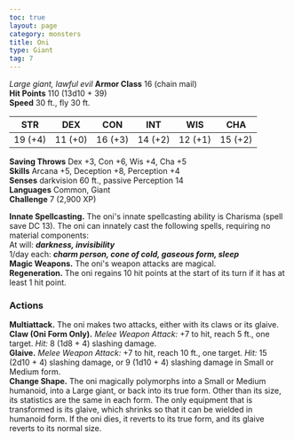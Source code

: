 ```yaml
---
toc: true
layout: page
category: monsters
title: Oni
type: Giant
tag: 7
---
```

_Large giant, lawful evil_
**Armor Class** 16 (chain mail)    
**Hit Points** 110 (13d10 + 39)    
**Speed** 30 ft., fly 30 ft. 

| STR     | DEX     | CON     | INT     | WIS     | CHA     |
|---------|---------|---------|---------|---------|---------|
| 19 (+4) | 11 (+0) | 16 (+3) | 14 (+2) | 12 (+1) | 15 (+2) |

**Saving Throws** Dex +3, Con +6, Wis +4, Cha +5    
**Skills** Arcana +5, Deception +8, Perception +4    
**Senses** darkvision 60 ft., passive Perception 14    
**Languages** Common, Giant    
**Challenge** 7 (2,900 XP)  

**Innate Spellcasting.** The oni's innate spellcasting ability is Charisma (spell save DC 13). The oni can innately cast the following spells, requiring no material components:    
At will: **_darkness, invisibility_**    
1/day each: **_charm person, cone of cold, gaseous form, sleep_**    
**Magic Weapons.** The oni's weapon attacks are magical.    
**Regeneration.** The oni regains 10 hit points at the start of its turn if it has at least 1 hit point. 

### Actions 
**Multiattack.** The oni makes two attacks, either with its claws or its glaive.    
**Claw (Oni Form Only).** _Melee Weapon Attack:_ +7 to hit, reach 5 ft., one target. _Hit:_ 8 (1d8 + 4) slashing damage.    
**Glaive.** _Melee Weapon Attack:_ +7 to hit, reach 10 ft., one target. _Hit:_ 15 (2d10 + 4) slashing damage, or 9 (1d10 + 4) slashing damage in Small or Medium form.    
**Change Shape.** The oni magically polymorphs into a Small or Medium humanoid, into a Large giant, or back into its true form. Other than its size, its statistics are the same in each form. The only equipment that is transformed is its glaive, which shrinks so that it can be wielded in humanoid form. If the oni dies, it reverts to its true form, and its glaive reverts to its normal size.